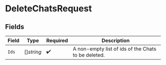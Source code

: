 # DeleteChatsRequest


## Fields

| Field                                               | Type                                                | Required                                            | Description                                         |
| --------------------------------------------------- | --------------------------------------------------- | --------------------------------------------------- | --------------------------------------------------- |
| `Ids`                                               | []*string*                                          | :heavy_check_mark:                                  | A non-empty list of ids of the Chats to be deleted. |